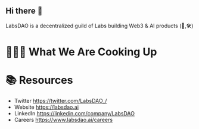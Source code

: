 ## Hi there 👋

LabsDAO is a decentralized guild of Labs building Web3 & AI products (🧪,🛠️)

# 👨🏽‍🍳 What We Are Cooking Up

# 📚 Resources
- Twitter https://twitter.com/LabsDAO_/
- Website https://labsdao.ai
- LinkedIn https://linkedin.com/company/LabsDAO
- Careers https://www.labsdao.ai/careers
